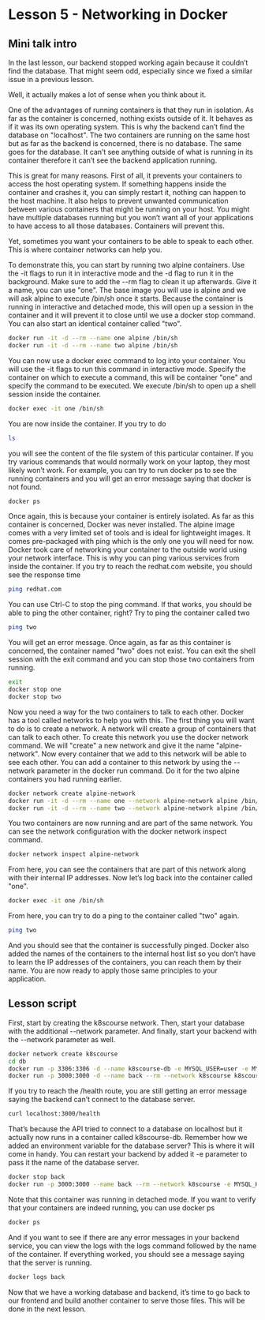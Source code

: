 # Lesson 5 - Networking in Docker

## Mini talk intro

In the last lesson, our backend stopped working again because it couldn’t find the database. That might seem odd, especially since we fixed a similar issue in a previous lesson. 

Well, it actually makes a lot of sense when you think about it.

One of the advantages of running containers is that they run in isolation. As far as the container is concerned, nothing exists outside of it. It behaves as if it was its own operating system. This is why the backend can’t find the database on "localhost". The two containers are running on the same host but as far as the backend is concerned, there is no database. The same goes for the database. It can’t see anything outside of what is running in its container therefore it can’t see the backend application running.

This is great for many reasons. First of all, it prevents your containers to access the host operating system. If something happens inside the container and crashes it, you can simply restart it, nothing can happen to the host machine. It also helps to prevent unwanted communication between various containers that might be running on your host. You might have multiple databases running but you won’t want all of your applications to have access to all those databases. Containers will prevent this.

Yet, sometimes you want your containers to be able to speak to each other. This is where container networks can help you. 

To demonstrate this, you can start by running two alpine containers.  Use the -it flags to run it in interactive mode and the -d flag to run it in the background. Make sure to add the --rm flag to clean it up afterwards. Give it a name, you can use "one". The base image you will use is alpine and we will ask alpine to execute /bin/sh once it starts. Because the container is running in interactive and detached mode, this will open up a session in the container and it will prevent it to close until we use a docker stop command. You can also start an identical container called "two".

```bash
docker run -it -d --rm --name one alpine /bin/sh
docker run -it -d --rm --name two alpine /bin/sh
```

You can now use a docker exec command to log into your container. You will use the -it flags to run this command in interactive mode. Specify the container on which to execute a command, this will be container "one" and specify the command to be executed. We execute /bin/sh to open up a shell session inside the container.

```bash
docker exec -it one /bin/sh
```

You are now inside the container. If you try to do 

```bash
ls
```

you will see the content of the file system of this particular container. If you try various commands that would normally work on your laptop, they most likely won’t work. For example, you can try to run docker ps to see the running containers and you will get an error message saying that docker is not found.

```bash
docker ps
```

Once again, this is because your container is entirely isolated. As far as this container is concerned, Docker was never installed. The alpine image comes with a very limited set of tools and is ideal for lightweight images. It comes pre-packaged with ping which is the only one you will need for now. Docker took care of networking your container to the outside world using your network interface. This is why you can ping various services from inside the container. If you try to reach the redhat.com website, you should see the response time

```bash
ping redhat.com
```

You can use Ctrl-C to stop the ping command. If that works, you should be able to ping the other container, right? Try to ping the container called two

```bash
ping two
```

You will get an error message. Once again, as far as this container is concerned, the container named "two" does not exist.  You can exit the shell session with the exit command and you can stop those two containers from running.

```bash
exit
docker stop one
docker stop two
```

Now you need a way for the two containers to talk to each other. Docker has a tool called networks to help you with this. The first thing you will want to do is to create a network. A network will create a group of containers that can talk to each other. To create this network you use the docker network command. We will "create" a new network and give it the name "alpine-network". Now every container that we add to this network will be able to see each other. You can add a container to this network by using the --network parameter in the docker run command. Do it for the two alpine containers you had running earlier.

```bash
docker network create alpine-network
docker run -it -d --rm --name one --network alpine-network alpine /bin/sh
docker run -it -d --rm --name two --network alpine-network alpine /bin/sh
```

You two containers are now running and are part of the same network. You can see the network configuration with the docker network inspect command.

```bash
docker network inspect alpine-network
```

From here, you can see the containers that are part of this network along with their internal IP addresses. Now let’s log back into the container called "one".

```bash
docker exec -it one /bin/sh
```

From here, you can try to do a ping to the container called "two" again.

```bash
ping two
```

And you should see that the container is successfully pinged. Docker also added the names of the containers to the internal host list so you don’t have to learn the IP addresses of the containers, you can reach them by their name. You are now ready to apply those same principles to your application. 

## Lesson script

First, start by creating the k8scourse network. Then, start your database with the additional --network parameter. And finally, start your backend with the --network parameter as well.

```bash
docker network create k8scourse
cd db
docker run -p 3306:3306 -d --name k8scourse-db -e MYSQL_USER=user -e MYSQL_PASSWORD=mysql -e MYSQL_ROOT_PASSWORD=root --rm -v $(pwd)/init.sql:/docker-entrypoint-initdb.d/init.sql --network k8scourse mysql:5.7
docker run -p 3000:3000 -d --name back --rm --network k8scourse k8scourse-back
```

If you try to reach the /health route, you are still getting an error message saying the backend can’t connect to the database server. 

```bash
curl localhost:3000/health
```

That’s because the API tried to connect to a database on localhost but it actually now runs in a container called k8scourse-db. Remember how we added an environment variable for the database server? This is where it will come in handy. You can restart your backend by added it -e parameter to pass it the name of the database server.

```bash
docker stop back
docker run -p 3000:3000 --name back --rm --network k8scourse -e MYSQL_HOST=k8scourse-db -d k8scourse-back
```

Note that this container was running in detached mode. If you want to verify that your containers are indeed running, you can use docker ps

```bash
docker ps
```

And if you want to see if there are any error messages in your backend service, you can view the logs with the logs command followed by the name of the container. If everything worked, you should see a message saying that the server is running.

```bash
docker logs back
```

Now that we have a working database and backend, it’s time to go back to our frontend and build another container to serve those files. This will be done in the next lesson.
